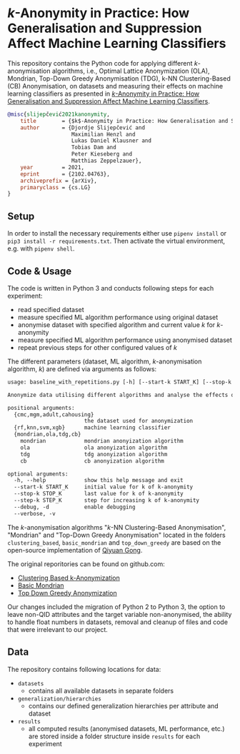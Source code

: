 # _k_-Anonymity in Practice: How Generalisation and Suppression Affect Machine Learning Classifiers

This repository contains the Python code for applying different _k_-anonymisation algorithms, i.e., Optimal Lattice Anonymization (OLA), Mondrian, Top-Down Greedy Anonymisation (TDG), k-NN Clustering-Based (CB) Anonymisation,  on datasets and measuring their effects on machine learning classifiers as presented in [_k_-Anonymity in Practice: How Generalisation and Suppression Affect Machine Learning Classifiers](https://arxiv.org/abs/2102.04763).

```bibtex
@misc{slijepčević2021kanonymity,
    title        = {$k$-Anonymity in Practice: How Generalisation and Suppression Affect Machine Learning Classifiers},
    author       = {Djordje Slijepčević and
                    Maximilian Henzl and
                    Lukas Daniel Klausner and
                    Tobias Dam and
                    Peter Kieseberg and
                    Matthias Zeppelzauer},
    year         = 2021,
    eprint       = {2102.04763},
    archiveprefix = {arXiv},
    primaryclass = {cs.LG}
}
```

## Setup

In order to install the necessary requirements either use `pipenv install` or `pip3 install -r requirements.txt`.
Then activate the virtual environment, e.g. with `pipenv shell`.

## Code & Usage
The code is written in Python 3 and conducts following steps for each experiment:

- read specified dataset
- measure specified ML algorithm performance using original dataset
- anonymise dataset with specified algorithm and current value _k_ for _k_-anonymity
- measure specified ML algorithm performance using anonymised dataset
- repeat previous steps for other configured values of _k_

The different parameters (dataset, ML algorithm, _k_-anonymisation algorithm, _k_) are defined via arguments as follows:

```txt
usage: baseline_with_repetitions.py [-h] [--start-k START_K] [--stop-k STOP_K] [--step-k STEP_K] [--debug] [--verbose] [{cmc,mgm,adult,cahousing}] [{rf,knn,svm,xgb}] {mondrian,ola,tdg,cb} ...

Anonymize data utilising different algorithms and analyse the effects of the anonymization on the data

positional arguments:
  {cmc,mgm,adult,cahousing}
                        the dataset used for anonymization
  {rf,knn,svm,xgb}      machine learning classifier
  {mondrian,ola,tdg,cb}
    mondrian            mondrian anonyization algorithm
    ola                 ola anonyization algorithm
    tdg                 tdg anonyization algorithm
    cb                  cb anonyization algorithm

optional arguments:
  -h, --help            show this help message and exit
  --start-k START_K     initial value for k of k-anonymity
  --stop-k STOP_K       last value for k of k-anonymity
  --step-k STEP_K       step for increasing k of k-anonymity
  --debug, -d           enable debugging
  --verbose, -v
```

The _k_-anonymisation algorithms "_k_-NN Clustering-Based Anonymisation", "Mondrian" and "Top-Down Greedy Anonymisation" located in the folders `clustering_based`, `basic_mondrian` and `top_down_greedy` are based on the open-source implementation of [Qiyuan Gong](mailto:qiyuangong@gmail.com).

The original reporitories can be found on github.com:

- [Clustering Based k-Anonymization](https://github.com/qiyuangong/Clustering_based_K_Anon)
- [Basic Mondrian](https://github.com/qiyuangong/Basic_Mondrian)
- [Top Down Greedy Anonymization](https://github.com/qiyuangong/Top_Down_Greedy_Anonymization)

Our changes included the migration of Python 2 to Python 3, the option to leave non-QID attributes and the target variable non-anonymised, the ability to handle float numbers in datasets, removal and cleanup of files and code that were irrelevant to our project.

## Data
The repository contains following locations for data:

- `datasets`
  - contains all available datasets in separate folders
- `generalization/hierarchies`
  - contains our defined generalization hierarchies per attribute and dataset
- `results`
  - all computed results (anonymised datasets, ML performance, etc.) are stored inside a folder structure inside `results` for each experiment
